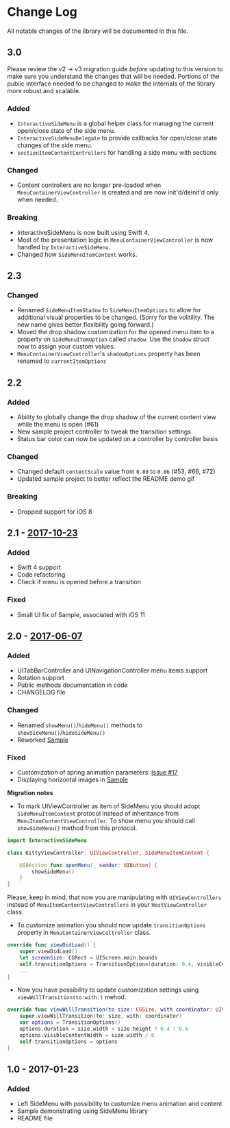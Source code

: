 # Change Log
All notable changes of the library will be documented in this file.

## 3.0
Please review the v2 -> v3 migration guide _before_ updating to this version to make sure you understand the changes that will be needed.  Portions of the public interface needed to be changed to make the internals of the library more robust and scalable.

### Added
- `InteractiveSideMenu` is a global helper class for managing the current open/close state of the side menu.
- `InteractiveSideMenuDelegate` to provide callbacks for open/close state changes of the side menu.
- `sectionItemContentControllers` for handling a side menu with sections

### Changed
- Content controllers are no longer pre-loaded when `MenuContainerViewController` is created and are now init'd/deinit'd only when needed.

### Breaking
- InteractiveSideMenu is now built using Swift 4.
- Most of the presentation logic in `MenuContainerViewController` is now handled by `InteractiveSideMenu`.
- Changed how `SideMenuItemContent` works.

## 2.3
### Changed
- Renamed `SideMenuItemShadow` to `SideMenuItemOptions` to allow for additional visual properties to be changed. (Sorry for the volitility. The new name gives better flexibility going forward.)
- Moved the drop shadow customization for the opened menu item to a property on `SideMenuItemOption` called `shadow`.  Use the `Shadow` struct now to assign your custom values.
- `MenuContainerViewController`'s `shadowOptions` property has been renamed to `currentItemOptions`

## 2.2
### Added
- Ability to globally change the drop shadow of the current content view while the menu is open (#61)
- New sample project controller to tweak the transition settings
- Status bar color can now be updated on a controller by controller basis

### Changed
- Changed default `contentScale` value from `0.88` to `0.86` (#53, #66, #72)
- Updated sample project to better reflect the README demo gif

### Breaking
- Dropped support for iOS 8

## 2.1 - [2017-10-23]
### Added
- Swift 4 support
- Code refactoring
- Check if menu is opened before a transition

### Fixed
- Small UI fix of Sample, associated with iOS 11

## 2.0 - [2017-06-07]
### Added
- UITabBarController and UINavigationController menu items support
- Rotation support
- Public methods documentation in code
- CHANGELOG file

### Changed
- Renamed `showMenu()`/`hideMenu()` methods to `showSideMenu()`/`hideSideMenu()`
- Reworked [Sample](./Sample)

### Fixed
- Customization of spring animation parameters: [Issue #17]
- Displaying horizontal images in [Sample](./Sample)

**Migration notes**

- To mark UIViewController as item of SideMenu you should adopt `SideMenuItemContent` protocol instead of inheritance from `MenuItemContentViewController`.
To show menu you should call `showSideMenu()` method from this protocol.
```swift
import InteractiveSideMenu

class KittyViewController: UIViewController, SideMenuItemContent {

    @IBAction func openMenu(_ sender: UIButton) {
        showSideMenu()
    }
}
```
Please, keep in mind, that now you are manipulating with `UIViewControllers` instead of `MenuItemContentViewControllers` in your `HostViewController` class.

-  To customize animation you should now update ```transitionOptions``` property in ```MenuContainerViewColtroller``` class.
```swift
override func viewDidLoad() {
    super.viewDidLoad()
    let screenSize: CGRect = UIScreen.main.bounds
    self.transitionOptions = TransitionOptions(duration: 0.4, visibleContentWidth: screenSize.width / 6)
    ...
}
```

- Now you have possibility to update customization settings using ```viewWillTransition(to:with:)``` mehod.
```swift
override func viewWillTransition(to size: CGSize, with coordinator: UIViewControllerTransitionCoordinator) {
    super.viewWillTransition(to: size, with: coordinator)
    var options = TransitionOptions()
    options.duration = size.width < size.height ? 0.4 : 0.6
    options.visibleContentWidth = size.width / 6
    self.transitionOptions = options
}
```

## 1.0 - 2017-01-23
### Added
- Left SideMenu with possibility to customize menu animation and content    
- Sample demonstrating using SideMenu library
- README file

[2017-10-23]: https://github.com/handsomecode/InteractiveSideMenu/compare/2.0...2.1
[2017-06-07]: https://github.com/handsomecode/InteractiveSideMenu/compare/1.0...2.0
[Issue #17]: https://github.com/handsomecode/InteractiveSideMenu/issues/17
